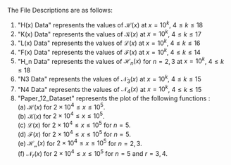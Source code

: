 The File Descriptions are as follows:

1. "H(x) Data" represents the values of $\mathcal{H}(x)$ at $x=10^k$, $4\leq k\leq 18$
2. "K(x) Data" represents the values of $\mathcal{K}(x)$ at $x=10^k$, $4\leq k\leq 17$
3. "L(x) Data" represents the values of $\mathcal{L}(x)$ at $x=10^k$, $4\leq k\leq 16$
4. "F(x) Data" represents the values of $\mathcal{F}(x)$ at $x=10^k$, $4\leq k\leq 14$
5. "H_n Data" represents the values of $\mathcal{H}_{n}(x)$ for $n=2, 3$ at $x=10^k$, $4\leq k\leq 18$
6. "N3 Data" represents the values of $\mathcal{N}_{3}(x)$ at $x=10^k$, $4\leq k\leq 15$
7. "N4 Data" represents the values of $\mathcal{N}_{4}(x)$ at $x=10^k$, $4\leq k\leq 15$
8. "Paper_12_Dataset" represents the plot of the following functions :<br />
         (a) $\mathcal{H}(x)$ for $2\times 10^4 \leq x\leq 10^5$.<br/>
         (b) $\mathcal{K}(x)$ for $2\times 10^4 \leq x\leq 10^5$.<br/>
         (c) $\mathcal{L}(x)$ for $2\times 10^4 \leq x\leq 10^5$ for $n=5$.<br/>
         (d) $\mathcal{F}(x)$ for $2\times 10^4 \leq x\leq 10^5$ for $n=5$.<br/>
         (e) $\mathcal{H_{n}}(x)$ for $2\times 10^4 \leq x\leq 10^5$ for $n=2,3$.<br/>
         (f) $\mathcal{N}_{r}(x)$ for $2\times 10^4 \leq x\leq 10^5$ for $n=5$ and $r=3,4$.
